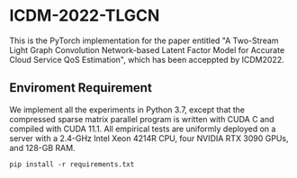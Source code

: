 # ICDM-2022-TLGCN
This is the PyTorch implementation for the paper entitled "A Two-Stream Light Graph Convolution Network-based Latent Factor Model for Accurate Cloud Service QoS Estimation", which has been acceppted by ICDM2022.

## Enviroment Requirement
We implement all the experiments in Python 3.7, except that the compressed sparse matrix parallel program is written with CUDA C and compiled with CUDA 11.1. All empirical tests are uniformly deployed on a server with a 2.4-GHz Intel Xeon 4214R CPU, four NVIDIA RTX 3090 GPUs, and 128-GB RAM.

`pip install -r requirements.txt`
